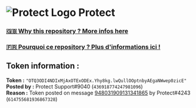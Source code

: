 # ![Protect Logo](https://i.imgur.com/5ovpCPg.png) Protect

### [🇬🇧 Why this repository ? More infos here](https://github.com/protect-github-bot/token-reset/blob/main/README.md)

### [🇫🇷 Pourquoi ce repository ? Plus d'informations ici !](https://github.com/protect-github-bot/token-reset/blob/main/FR_README.md)

## Token information :
**Token :** `"OTQ3ODI4NDIxMjAxOTExODEx.Yhy8kg.lwQullOOptnbyAEgaNWwep0zicE"`\
**Posted by :** Protect Support#9040 (`436918774247981096`)\
**Reason :** Token posted on message [948031909131341865](https://discord.com/channels/835179952500113459/881108454226399292/948031909131341865) by Protect#4243 (`614755681936867328`)